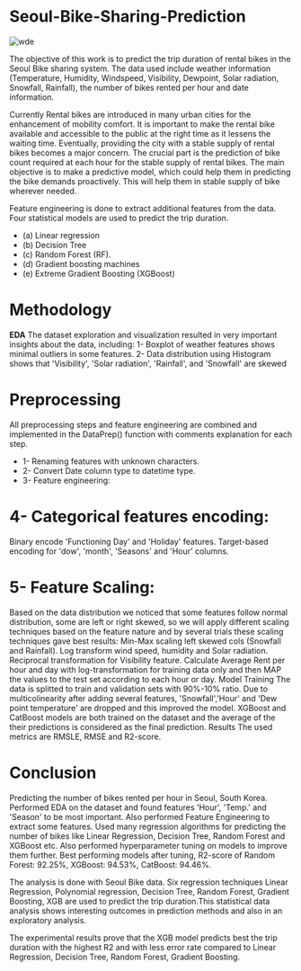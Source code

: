 
# Seoul-Bike-Sharing-Prediction

![wde](https://user-images.githubusercontent.com/102940106/183284562-01561a10-94a2-488b-9103-cbcfcda0a70d.jpg)

The objective of this work is to predict the trip duration of rental bikes in the Seoul Bike sharing system. The data used include weather information (Temperature, Humidity, Windspeed, Visibility, Dewpoint, Solar radiation, Snowfall, Rainfall), the number of bikes rented per hour and date information.

Currently Rental bikes are introduced in many urban cities for the enhancement of mobility comfort. It is important to make the rental bike available and accessible to the public at the right time as it lessens the waiting time. Eventually, providing the city with a stable supply of rental bikes becomes a major concern. The crucial part is the prediction of bike count required at each hour for the stable supply of rental bikes. The main objective is to make a predictive model, which could help them in predicting the bike demands proactively. This will help them in stable supply of bike wherever needed.

Feature engineering is done to extract additional features from the data. Four statistical models are used to predict the trip duration. 
* (a) Linear regression 
* (b) Decision Tree 
* (c) Random Forest (RF). 
* (d) Gradient boosting machines 
* (e) Extreme Gradient Boosting (XGBoost)

# **Methodology**
**EDA**
The dataset exploration and visualization resulted in very important insights about the data, including:
1- Boxplot of weather features shows minimal outliers in some features.
2- Data distribution using Histogram shows that 'Visibility', 'Solar radiation', 'Rainfall', and 'Snowfall' are skewed

# **Preprocessing**
All preprocessing steps and feature engineering are combined and implemented in the DataPrep() function with comments explanation for each step.
* 1- Renaming features with unknown characters.
* 2- Convert Date column type to datetime type.
* 3- Feature engineering:



# **4- Categorical features encoding:**
Binary encode 'Functioning Day' and 'Holiday' features.
Target-based encoding for 'dow', 'month', 'Seasons' and 'Hour' columns.

# **5- Feature Scaling:**

Based on the data distribution we noticed that some features follow normal distribution, some are left or right skewed, so we will apply different scaling techniques based on the feature nature and by several trials these scaling techniques gave best results:
Min-Max scaling left skewed cols (Snowfall and Rainfall).
Log transform wind speed, humidity and Solar radiation.
Reciprocal transformation for Visibility feature.
Calculate Average Rent per hour and day with log-transformation for training data only and then MAP the values to the test set according to each hour or day.
Model Training
The data is splitted to train and validation sets with 90%-10% ratio.
Due to multicolinearity after adding several features, 'Snowfall','Hour' and 'Dew point temperature' are dropped and this improved the model.
XGBoost and CatBoost models are both trained on the dataset and the average of the their predictions is considered as the final prediction.
Results
The used metrics are RMSLE, RMSE and R2-score.



# Conclusion
Predicting the number of bikes rented per hour in Seoul, South Korea.
Performed EDA on the dataset and found features 'Hour', 'Temp.' and 'Season' to be most important. Also performed Feature Engineering to extract some features.
Used many regression algorithms for predicting the number of bikes like Linear Regression, Decision Tree, Random Forest and XGBoost etc.
Also performed hyperparameter tuning on models to improve them further.
Best performing models after tuning, R2-score of Random Forest: 92.25%, XGBoost: 94.53%, CatBoost: 94.46%.

The analysis is done with Seoul Bike data. Six regression techniques Linear Regression, Polynomial regression, Decision Tree, Random Forest, Gradient Boosting, XGB are used to predict the trip duration.This statistical data analysis shows interesting outcomes in prediction methods and also in an exploratory analysis.

The experimental results prove that the XGB model predicts best the trip duration with the highest R2 and with less error rate compared to Linear Regression, Decision Tree, Random Forest, Gradient Boosting.
